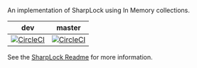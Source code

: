An implementation of SharpLock using In Memory collections.

| dev | master |
| --- | ------ |
| [![CircleCI](https://circleci.com/gh/thegreatco/SharpLock.InMemory/tree/dev.svg?style=svg)](https://circleci.com/gh/thegreatco/SharpLock.InMemory/tree/dev) | [![CircleCI](https://circleci.com/gh/thegreatco/SharpLock.InMemory/tree/master.svg?style=svg)](https://circleci.com/gh/thegreatco/SharpLock.InMemory/tree/master) |

See the [SharpLock Readme](https://github.com/thegreatco/SharpLock/blob/master/README.md) for more information.